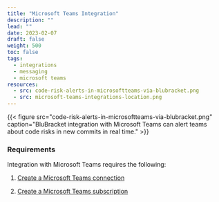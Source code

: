 ```yaml
---
title: "Microsoft Teams Integration"
description: ""
lead: ""
date: 2023-02-07
draft: false
weight: 500
toc: false
tags:
  - integrations
  - messaging
  - microsoft teams
resources:
  - src: code-risk-alerts-in-microsoftteams-via-blubracket.png
  - src: microsoft-teams-integrations-location.png
---
```

{{< figure src="code-risk-alerts-in-microsoftteams-via-blubracket.png" caption="BluBracket integration with Microsoft Teams can alert teams about code risks in new commits in real time." >}}

### Requirements

Integration with Microsoft Teams requires the following:

1. [Create a Microsoft Teams connection](/how-to/messaging/microsoftteams/connection/)

2. [Create a Microsoft Teams subscription](/how-to/messaging/microsoftteams/subscription/)
